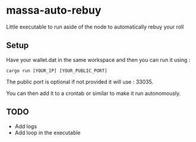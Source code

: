 # massa-auto-rebuy
Little executable to run aside of the node to automatically rebuy your roll


## Setup

Have your wallet.dat in the same workspace and then you can run it using :
```
cargo run [YOUR_IP] [YOUR_PUBLIC_PORT]
```

The public port is optional if not provided it will use : 33035.

You can then add it to a crontab or similar to make it run autonomously.

## TODO

- Add logs
- Add loop in the executable